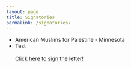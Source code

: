 ```yaml
---
layout: page
title: Signatories
permalink: /signatories/
---
```


- American Muslims for Palestine - Minnesota
- Test
<br/><br/>
[Click here to sign the letter!](https://forms.gle/tHgMV44jnT69SfnY6 "Google Form to Support Minnesotans for Human Rights")